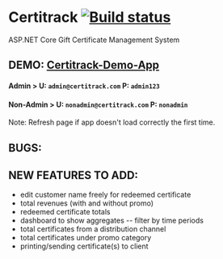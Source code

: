 # Certitrack [![Build status](https://dev.azure.com/NemoCodes/certitrack/_apis/build/status/certitrack-demo%20-%20CI)](https://dev.azure.com/NemoCodes/certitrack/_build/latest?definitionId=4)
ASP.NET Core Gift Certificate Management System

## DEMO: <a href="https://certitrack-demo.azurewebsites.net/" target="_blank">Certitrack-Demo-App</a>
#### Admin > U: ```admin@certitrack.com```  P: ```admin123```
#### Non-Admin > U: ```nonadmin@certitrack.com```  P: ```nonadmin```
Note: Refresh page if app doesn't load correctly the first time.

## BUGS:

## NEW FEATURES TO ADD:	
- edit customer name freely for redeemed certificate
- total revenues (with and without promo)
- redeemed certificate totals
- dashboard to show aggregates
-- filter by time periods
- total certificates from a distribution channel
- total certificates under promo category
- printing/sending certificate(s) to client
